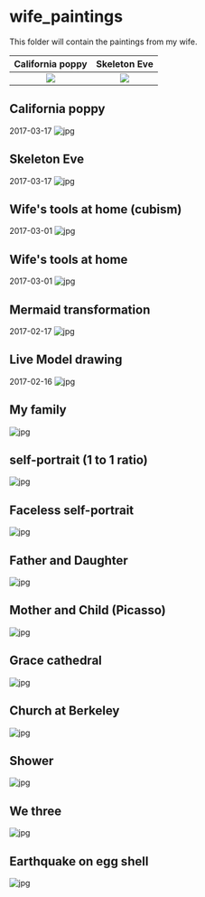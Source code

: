 # wife_paintings
This folder will contain the paintings from my wife. 

California poppy             |  Skeleton Eve
:-------------------------:|:-------------------------:
![](https://raw.githubusercontent.com/qingkaikong/wife_paintings/master/figure_16.jpg)  |  ![](https://raw.githubusercontent.com/qingkaikong/wife_paintings/master/figure_15.jpg)



## California poppy
2017-03-17
![jpg](https://raw.githubusercontent.com/qingkaikong/wife_paintings/master/figure_16.jpg)

## Skeleton Eve
2017-03-17
![jpg](https://raw.githubusercontent.com/qingkaikong/wife_paintings/master/figure_15.jpg)

## Wife's tools at home (cubism)
2017-03-01
![jpg](https://raw.githubusercontent.com/qingkaikong/wife_paintings/master/figure_14.jpg)

## Wife's tools at home
2017-03-01
![jpg](https://raw.githubusercontent.com/qingkaikong/wife_paintings/master/figure_13.jpg)

## Mermaid transformation
2017-02-17
![jpg](https://raw.githubusercontent.com/qingkaikong/wife_paintings/master/figure_12.jpg)

## Live Model drawing
2017-02-16
![jpg](https://raw.githubusercontent.com/qingkaikong/wife_paintings/master/figure_11.jpg)

## My family
![jpg](https://raw.githubusercontent.com/qingkaikong/wife_paintings/master/figure_10.jpg)

## self-portrait (1 to 1 ratio)
![jpg](https://raw.githubusercontent.com/qingkaikong/wife_paintings/master/figure_9.jpg)

## Faceless self-portrait
![jpg](https://raw.githubusercontent.com/qingkaikong/wife_paintings/master/figure_8.jpg)

## Father and Daughter
![jpg](https://raw.githubusercontent.com/qingkaikong/wife_paintings/master/figure_7.jpg)

## Mother and Child (Picasso)
![jpg](https://raw.githubusercontent.com/qingkaikong/wife_paintings/master/figure_6.jpg)

## Grace cathedral
![jpg](https://raw.githubusercontent.com/qingkaikong/wife_paintings/master/figure_5.jpg)

## Church at Berkeley 
![jpg](https://raw.githubusercontent.com/qingkaikong/wife_paintings/master/figure_4.jpg)

## Shower
![jpg](https://raw.githubusercontent.com/qingkaikong/wife_paintings/master/figure_3.jpg)

## We three
![jpg](https://raw.githubusercontent.com/qingkaikong/wife_paintings/master/figure_2.jpg)

## Earthquake on egg shell
![jpg](https://raw.githubusercontent.com/qingkaikong/wife_paintings/master/figure_1.jpg)